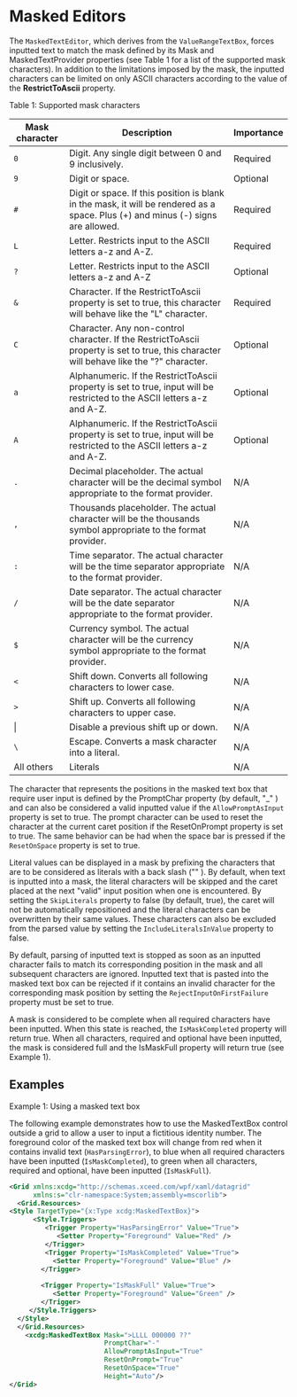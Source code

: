 # Masked Editors

The `MaskedTextEditor`, which derives from the `ValueRangeTextBox`, forces inputted text to match the mask defined by its Mask and MaskedTextProvider properties (see Table 1 for a list of the supported mask characters). In addition to the limitations imposed by the mask, the inputted characters can be limited on only ASCII characters according to the value of the **RestrictToAscii** property.

Table 1: Supported mask characters

|Mask character	|Description	|Importance|
|---------------|-------------|----------|
|`0`|	Digit. Any single digit between 0 and 9 inclusively.	|Required|
|`9`	|Digit or space.	|Optional|
|`#`	|Digit or space. If this position is blank in the mask, it will be rendered as a space. Plus (+) and minus (-) signs are allowed.	|Required|
|`L`	|Letter. Restricts input to the ASCII letters a-z and A-Z.	|Required|
|`?`	|Letter. Restricts input to the ASCII letters a-z and A-Z	|Optional|
|`&`	|Character. If the RestrictToAscii property is set to true, this character will behave like the "L" character.	|Required|
|`C`	|Character. Any non-control character. If the RestrictToAscii property is set to true, this character will behave like the "?" character.	|Optional|
|`a`	|Alphanumeric. If the RestrictToAscii property is set to true, input will be restricted to the ASCII letters a-z and A-Z.	|Optional|
|`A`	|Alphanumeric. If the RestrictToAscii property is set to true, input will be restricted to the ASCII letters a-z and A-Z.	|Optional|
|`.`	|Decimal placeholder. The actual character will be the decimal symbol appropriate to the format provider.	|N/A|
|`,`	|Thousands placeholder. The actual character will be the thousands symbol appropriate to the format provider.	|N/A|
|`:`	|Time separator. The actual character will be the time separator appropriate to the format provider.	|N/A|
|`/`	|Date separator. The actual character will be the date separator appropriate to the format provider.	|N/A|
|`$`	|Currency symbol. The actual character will be the currency symbol appropriate to the format provider.	|N/A|
|`<`	|Shift down. Converts all following characters to lower case.	|N/A|
|`>`	|Shift up. Converts all following characters to upper case.	|N/A|
|\|	|Disable a previous shift up or down.|	N/A|
|`\`	|Escape. Converts a mask character into a literal.	|N/A|
|All others	|Literals	|N/A|

The character that represents the positions in the masked text box that require user input is defined by the PromptChar property (by default, "_" ) and can also be considered a valid inputted value if the `AllowPromptAsInput` property is set to true. The prompt character can be used to reset the character at the current caret position if the ResetOnPrompt property is set to true. The same behavior can be had when the space bar is pressed if the `ResetOnSpace` property is set to true.

Literal values can be displayed in a mask by prefixing the characters that are to be considered as literals with a back slash ("\" ). By default, when text is inputted into a mask, the literal characters will be skipped and the caret placed at the next "valid" input position when one is encountered. By setting the `SkipLiterals` property to false (by default, true), the caret will not be automatically repositioned and the literal characters can be overwritten by their same values. These characters can also be excluded from the parsed value by setting the `IncludeLiteralsInValue` property to false.

By default, parsing of inputted text is stopped as soon as an inputted character fails to match its corresponding position in the mask and all subsequent characters are ignored. Inputted text that is pasted into the masked text box can be rejected if it contains an invalid character for the corresponding mask position by setting the `RejectInputOnFirstFailure` property must be set to true.  

A mask is considered to be complete when all required characters have been inputted. When this state is reached, the `IsMaskCompleted` property will return true. When all characters, required and optional have been inputted, the mask is considered full and the IsMaskFull property will return true (see Example 1).

## Examples 

Example 1: Using a masked text box

The following example demonstrates how to use the MaskedTextBox control outside a grid to allow a user to input a fictitious identity number. The foreground color of the masked text box will change from red when it contains invalid text (`HasParsingError`), to blue when all required characters have been inputted (`IsMaskCompleted`), to green when all characters, required and optional, have been inputted (`IsMaskFull`).

```xml
<Grid xmlns:xcdg="http://schemas.xceed.com/wpf/xaml/datagrid"
      xmlns:s="clr-namespace:System;assembly=mscorlib">
  <Grid.Resources>  
<Style TargetType="{x:Type xcdg:MaskedTextBox}">
      <Style.Triggers>
         <Trigger Property="HasParsingError" Value="True">
            <Setter Property="Foreground" Value="Red" />
         </Trigger>
         <Trigger Property="IsMaskCompleted" Value="True">
           <Setter Property="Foreground" Value="Blue" />
        </Trigger>
       
        <Trigger Property="IsMaskFull" Value="True">
           <Setter Property="Foreground" Value="Green" />
        </Trigger>
     </Style.Triggers>
  </Style>
  </Grid.Resources>
    <xcdg:MaskedTextBox Mask=">LLLL 000000 ??"
                        PromptChar="-"
                        AllowPromptAsInput="True"
                        ResetOnPrompt="True"
                        ResetOnSpace="True"
                        Height="Auto"/>
</Grid>
```